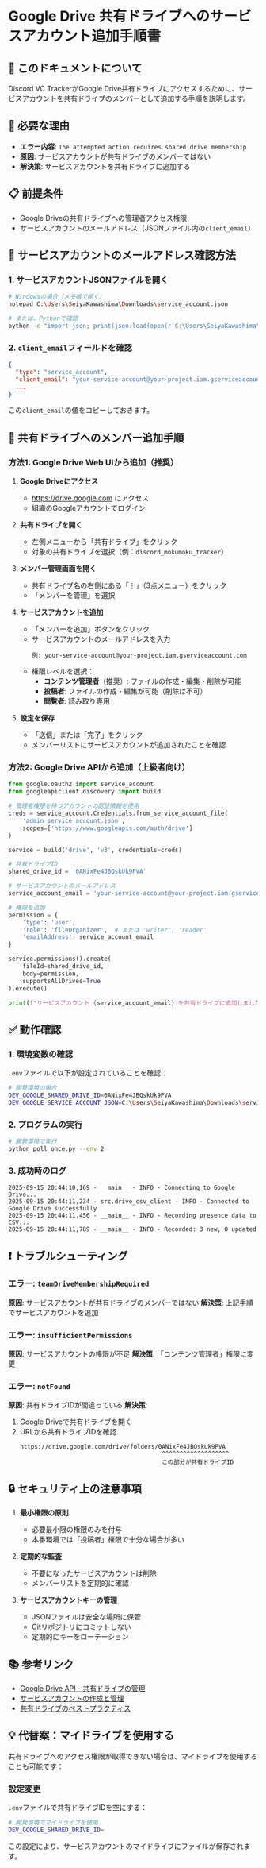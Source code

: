 # Google Drive 共有ドライブへのサービスアカウント追加手順書

## 📌 このドキュメントについて
Discord VC TrackerがGoogle Drive共有ドライブにアクセスするために、サービスアカウントを共有ドライブのメンバーとして追加する手順を説明します。

## 🎯 必要な理由
- **エラー内容**: `The attempted action requires shared drive membership`
- **原因**: サービスアカウントが共有ドライブのメンバーではない
- **解決策**: サービスアカウントを共有ドライブに追加する

## 📋 前提条件
- Google Driveの共有ドライブへの管理者アクセス権限
- サービスアカウントのメールアドレス（JSONファイル内の`client_email`）

## 🔧 サービスアカウントのメールアドレス確認方法

### 1. サービスアカウントJSONファイルを開く
```bash
# Windowsの場合（メモ帳で開く）
notepad C:\Users\SeiyaKawashima\Downloads\service_account.json

# または、Pythonで確認
python -c "import json; print(json.load(open(r'C:\Users\SeiyaKawashima\Downloads\service_account.json'))['client_email'])"
```

### 2. `client_email`フィールドを確認
```json
{
  "type": "service_account",
  "client_email": "your-service-account@your-project.iam.gserviceaccount.com",
  ...
}
```
この`client_email`の値をコピーしておきます。

## 📝 共有ドライブへのメンバー追加手順

### 方法1: Google Drive Web UIから追加（推奨）

1. **Google Driveにアクセス**
   - https://drive.google.com にアクセス
   - 組織のGoogleアカウントでログイン

2. **共有ドライブを開く**
   - 左側メニューから「共有ドライブ」をクリック
   - 対象の共有ドライブを選択（例：`discord_mokumoku_tracker`）

3. **メンバー管理画面を開く**
   - 共有ドライブ名の右側にある「⋮」（3点メニュー）をクリック
   - 「メンバーを管理」を選択

4. **サービスアカウントを追加**
   - 「メンバーを追加」ボタンをクリック
   - サービスアカウントのメールアドレスを入力
     ```
     例: your-service-account@your-project.iam.gserviceaccount.com
     ```
   - 権限レベルを選択：
     - **コンテンツ管理者**（推奨）: ファイルの作成・編集・削除が可能
     - **投稿者**: ファイルの作成・編集が可能（削除は不可）
     - **閲覧者**: 読み取り専用

5. **設定を保存**
   - 「送信」または「完了」をクリック
   - メンバーリストにサービスアカウントが追加されたことを確認

### 方法2: Google Drive APIから追加（上級者向け）

```python
from google.oauth2 import service_account
from googleapiclient.discovery import build

# 管理者権限を持つアカウントの認証情報を使用
creds = service_account.Credentials.from_service_account_file(
    'admin_service_account.json',
    scopes=['https://www.googleapis.com/auth/drive']
)

service = build('drive', 'v3', credentials=creds)

# 共有ドライブID
shared_drive_id = '0ANixFe4JBQskUk9PVA'

# サービスアカウントのメールアドレス
service_account_email = 'your-service-account@your-project.iam.gserviceaccount.com'

# 権限を追加
permission = {
    'type': 'user',
    'role': 'fileOrganizer',  # または 'writer', 'reader'
    'emailAddress': service_account_email
}

service.permissions().create(
    fileId=shared_drive_id,
    body=permission,
    supportsAllDrives=True
).execute()

print(f"サービスアカウント {service_account_email} を共有ドライブに追加しました")
```

## ✅ 動作確認

### 1. 環境変数の確認
`.env`ファイルで以下が設定されていることを確認：
```bash
# 開発環境の場合
DEV_GOOGLE_SHARED_DRIVE_ID=0ANixFe4JBQskUk9PVA
DEV_GOOGLE_SERVICE_ACCOUNT_JSON=C:\Users\SeiyaKawashima\Downloads\service_account.json
```

### 2. プログラムの実行
```bash
# 開発環境で実行
python poll_once.py --env 2
```

### 3. 成功時のログ
```
2025-09-15 20:44:10,169 - __main__ - INFO - Connecting to Google Drive...
2025-09-15 20:44:11,234 - src.drive_csv_client - INFO - Connected to Google Drive successfully
2025-09-15 20:44:11,456 - __main__ - INFO - Recording presence data to CSV...
2025-09-15 20:44:11,789 - __main__ - INFO - Recorded: 3 new, 0 updated
```

## ❗ トラブルシューティング

### エラー: `teamDriveMembershipRequired`
**原因**: サービスアカウントが共有ドライブのメンバーではない
**解決策**: 上記手順でサービスアカウントを追加

### エラー: `insufficientPermissions`
**原因**: サービスアカウントの権限が不足
**解決策**: 「コンテンツ管理者」権限に変更

### エラー: `notFound`
**原因**: 共有ドライブIDが間違っている
**解決策**:
1. Google Driveで共有ドライブを開く
2. URLから共有ドライブIDを確認
   ```
   https://drive.google.com/drive/folders/0ANixFe4JBQskUk9PVA
                                           ^^^^^^^^^^^^^^^^^^^
                                           この部分が共有ドライブID
   ```

## 🔒 セキュリティ上の注意事項

1. **最小権限の原則**
   - 必要最小限の権限のみを付与
   - 本番環境では「投稿者」権限で十分な場合が多い

2. **定期的な監査**
   - 不要になったサービスアカウントは削除
   - メンバーリストを定期的に確認

3. **サービスアカウントキーの管理**
   - JSONファイルは安全な場所に保管
   - Gitリポジトリにコミットしない
   - 定期的にキーをローテーション

## 📚 参考リンク

- [Google Drive API - 共有ドライブの管理](https://developers.google.com/drive/api/guides/manage-shareddrives)
- [サービスアカウントの作成と管理](https://cloud.google.com/iam/docs/creating-managing-service-accounts)
- [共有ドライブのベストプラクティス](https://support.google.com/a/answer/7212025)

## 💡 代替案：マイドライブを使用する

共有ドライブへのアクセス権限が取得できない場合は、マイドライブを使用することも可能です：

### 設定変更
`.env`ファイルで共有ドライブIDを空にする：
```bash
# 開発環境でマイドライブを使用
DEV_GOOGLE_SHARED_DRIVE_ID=
```

この設定により、サービスアカウントのマイドライブにファイルが保存されます。